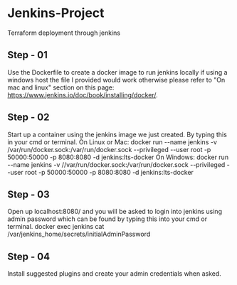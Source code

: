 # Jenkins-Project
Terraform deployment through jenkins

## Step - 01
Use the Dockerfile to create a docker image to run jenkins locally if using a windows host the file I provided would work otherwise please refer to "On mac and linux" section on this page: https://www.jenkins.io/doc/book/installing/docker/.

## Step - 02
Start up a container using the jenkins image we just created. By typing this in your cmd or terminal.
On Linux or Mac:
docker run --name jenkins -v /var/run/docker.sock:/var/run/docker.sock --privileged --user root -p 50000:50000 -p 8080:8080 -d jenkins:lts-docker
On Windows:
docker run --name jenkins -v //var/run/docker.sock:/var/run/docker.sock  --privileged --user root -p 50000:50000 -p 8080:8080 -d jenkins:lts-docker

## Step - 03
Open up localhost:8080/ and you will be asked to login into jenkins using admin password which can be found by typing this into your cmd or terminal.
docker exec jenkins cat /var/jenkins_home/secrets/initialAdminPassword

## Step - 04
Install suggested plugins and create your admin credentials when asked.


